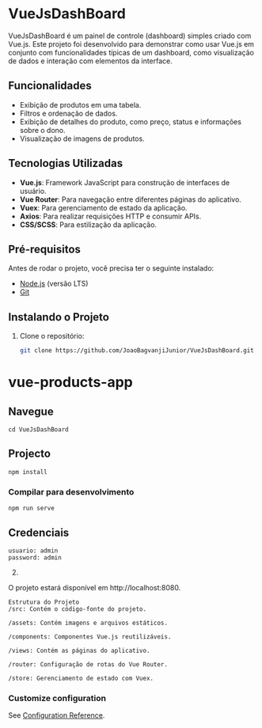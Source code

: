 # VueJsDashBoard

VueJsDashBoard é um painel de controle (dashboard) simples criado com Vue.js. Este projeto foi desenvolvido para demonstrar como usar Vue.js em conjunto com funcionalidades típicas de um dashboard, como visualização de dados e interação com elementos da interface.

## Funcionalidades

- Exibição de produtos em uma tabela.
- Filtros e ordenação de dados.
- Exibição de detalhes do produto, como preço, status e informações sobre o dono.
- Visualização de imagens de produtos.

## Tecnologias Utilizadas

- **Vue.js**: Framework JavaScript para construção de interfaces de usuário.
- **Vue Router**: Para navegação entre diferentes páginas do aplicativo.
- **Vuex**: Para gerenciamento de estado da aplicação.
- **Axios**: Para realizar requisições HTTP e consumir APIs.
- **CSS/SCSS**: Para estilização da aplicação.

## Pré-requisitos

Antes de rodar o projeto, você precisa ter o seguinte instalado:

- [Node.js](https://nodejs.org/) (versão LTS)
- [Git](https://git-scm.com/)

## Instalando o Projeto

1. Clone o repositório:

   ```bash
   git clone https://github.com/JoaoBagvanjiJunior/VueJsDashBoard.git

# vue-products-app

## Navegue
```
cd VueJsDashBoard
```
## Projecto
```
npm install
```

### Compilar para desenvolvimento
```
npm run serve
```
## Credenciais
```
usuario: admin
password: admin
```
2.
O projeto estará disponível em http://localhost:8080.
```
Estrutura do Projeto
/src: Contém o código-fonte do projeto.

/assets: Contém imagens e arquivos estáticos.

/components: Componentes Vue.js reutilizáveis.

/views: Contém as páginas do aplicativo.

/router: Configuração de rotas do Vue Router.

/store: Gerenciamento de estado com Vuex.
```



### Customize configuration
See [Configuration Reference](https://cli.vuejs.org/config/).
